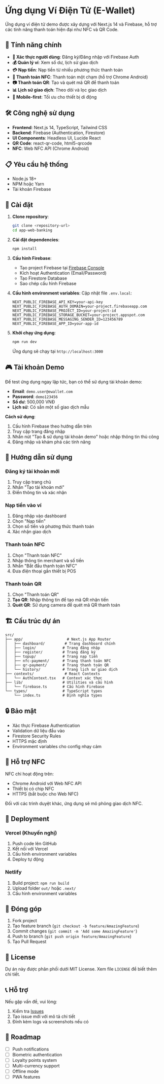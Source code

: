 # Ứng dụng Ví Điện Tử (E-Wallet)

Ứng dụng ví điện tử demo được xây dựng với Next.js 14 và Firebase, hỗ trợ các tính năng thanh toán hiện đại như NFC và QR Code.

## 🚀 Tính năng chính

- **🔐 Xác thực người dùng**: Đăng ký/Đăng nhập với Firebase Auth
- **💰 Quản lý ví**: Xem số dư, lịch sử giao dịch
- **💳 Nạp tiền**: Nạp tiền từ nhiều phương thức thanh toán
- **📱 Thanh toán NFC**: Thanh toán một chạm (hỗ trợ Chrome Android)
- **📷 Thanh toán QR**: Tạo và quét mã QR để thanh toán
- **📊 Lịch sử giao dịch**: Theo dõi và lọc giao dịch
- **📱 Mobile-first**: Tối ưu cho thiết bị di động

## 🛠️ Công nghệ sử dụng

- **Frontend**: Next.js 14, TypeScript, Tailwind CSS
- **Backend**: Firebase (Authentication, Firestore)
- **UI Components**: Headless UI, Lucide React
- **QR Code**: react-qr-code, html5-qrcode
- **NFC**: Web NFC API (Chrome Android)

## 📋 Yêu cầu hệ thống

- Node.js 18+ 
- NPM hoặc Yarn
- Tài khoản Firebase

## 🔧 Cài đặt

1. **Clone repository**:
   ```bash
   git clone <repository-url>
   cd app-web-banking
   ```

2. **Cài đặt dependencies**:
   ```bash
   npm install
   ```

3. **Cấu hình Firebase**:
   - Tạo project Firebase tại [Firebase Console](https://console.firebase.google.com/)
   - Kích hoạt Authentication (Email/Password)
   - Tạo Firestore Database
   - Sao chép cấu hình Firebase

4. **Cấu hình environment variables**:
   Cập nhật file `.env.local`:
   ```env
   NEXT_PUBLIC_FIREBASE_API_KEY=your-api-key
   NEXT_PUBLIC_FIREBASE_AUTH_DOMAIN=your-project.firebaseapp.com
   NEXT_PUBLIC_FIREBASE_PROJECT_ID=your-project-id
   NEXT_PUBLIC_FIREBASE_STORAGE_BUCKET=your-project.appspot.com
   NEXT_PUBLIC_FIREBASE_MESSAGING_SENDER_ID=123456789
   NEXT_PUBLIC_FIREBASE_APP_ID=your-app-id
   ```

5. **Khởi chạy ứng dụng**:
   ```bash
   npm run dev
   ```

   Ứng dụng sẽ chạy tại `http://localhost:3000`

## 🎮 Tài khoản Demo

Để test ứng dụng ngay lập tức, bạn có thể sử dụng tài khoản demo:

- **Email**: `demo.user@ewallet.com`
- **Password**: `demo123456`
- **Số dư**: 500,000 VNĐ
- **Lịch sử**: Có sẵn một số giao dịch mẫu

**Cách sử dụng**:
1. Cấu hình Firebase theo hướng dẫn trên
2. Truy cập trang đăng nhập
3. Nhấn nút "Tạo & sử dụng tài khoản demo" hoặc nhập thông tin thủ công
4. Đăng nhập và khám phá các tính năng

## 📱 Hướng dẫn sử dụng

### Đăng ký tài khoản mới
1. Truy cập trang chủ
2. Nhấn "Tạo tài khoản mới"
3. Điền thông tin và xác nhận

### Nạp tiền vào ví
1. Đăng nhập vào dashboard
2. Chọn "Nạp tiền"
3. Chọn số tiền và phương thức thanh toán
4. Xác nhận giao dịch

### Thanh toán NFC
1. Chọn "Thanh toán NFC"
2. Nhập thông tin merchant và số tiền
3. Nhấn "Bắt đầu thanh toán NFC"
4. Đưa điện thoại gần thiết bị POS

### Thanh toán QR
1. Chọn "Thanh toán QR"
2. **Tạo QR**: Nhập thông tin để tạo mã QR nhận tiền
3. **Quét QR**: Sử dụng camera để quét mã QR thanh toán

## 🏗️ Cấu trúc dự án

```
src/
├── app/                    # Next.js App Router
│   ├── dashboard/         # Trang dashboard chính
│   ├── login/            # Trang đăng nhập
│   ├── register/         # Trang đăng ký
│   ├── topup/            # Trang nạp tiền
│   ├── nfc-payment/      # Trang thanh toán NFC
│   ├── qr-payment/       # Trang thanh toán QR
│   └── history/          # Trang lịch sử giao dịch
├── contexts/              # React Contexts
│   └── AuthContext.tsx   # Context xác thực
├── lib/                  # Utilities và cấu hình
│   └── firebase.ts       # Cấu hình Firebase
└── types/                # TypeScript types
    └── index.ts          # Định nghĩa types
```

## 🔒 Bảo mật

- Xác thực Firebase Authentication
- Validation dữ liệu đầu vào
- Firestore Security Rules
- HTTPS mặc định
- Environment variables cho config nhạy cảm

## 📱 Hỗ trợ NFC

NFC chỉ hoạt động trên:
- Chrome Android với Web NFC API
- Thiết bị có chip NFC
- HTTPS (bắt buộc cho Web NFC)

Đối với các trình duyệt khác, ứng dụng sẽ mô phỏng giao dịch NFC.

## 🚀 Deployment

### Vercel (Khuyến nghị)
1. Push code lên GitHub
2. Kết nối với Vercel
3. Cấu hình environment variables
4. Deploy tự động

### Netlify
1. Build project: `npm run build`
2. Upload folder `out/` hoặc `.next/`
3. Cấu hình environment variables

## 🤝 Đóng góp

1. Fork project
2. Tạo feature branch (`git checkout -b feature/AmazingFeature`)
3. Commit changes (`git commit -m 'Add some AmazingFeature'`)
4. Push to branch (`git push origin feature/AmazingFeature`)
5. Tạo Pull Request

## 📄 License

Dự án này được phân phối dưới MIT License. Xem file `LICENSE` để biết thêm chi tiết.

## 📞 Hỗ trợ

Nếu gặp vấn đề, vui lòng:
1. Kiểm tra [Issues](../../issues) 
2. Tạo issue mới với mô tả chi tiết
3. Đính kèm logs và screenshots nếu có

## 🔮 Roadmap

- [ ] Push notifications
- [ ] Biometric authentication  
- [ ] Loyalty points system
- [ ] Multi-currency support
- [ ] Offline mode
- [ ] PWA features
